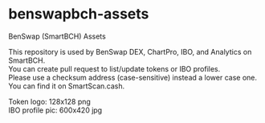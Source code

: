 # benswapbch-assets
BenSwap (SmartBCH) Assets

This repository is used by BenSwap DEX, ChartPro, IBO, and Analytics on SmartBCH.<br/>
You can create pull request to list/update tokens or IBO profiles.<br/>
Please use a checksum address (case-sensitive) instead a lower case one. You can find it on SmartScan.cash.

Token logo: 128x128 png<br/>
IBO profile pic: 600x420 jpg
